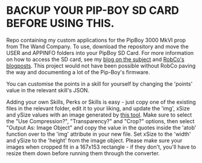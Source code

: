 # BACKUP YOUR PIP-BOY SD CARD BEFORE USING THIS.
Repo containing my custom applications for the PipBoy 3000 MkVI prop from The Wand Company.
To use, download the repository and move the USER and APPINFO folders into your PipBoy SD Card. 
For more information on how to access the SD card, see my [blog on the subject](https://athene.gay/projects/pipboy.html) and [RobCo's blogposts](https://log.robco-industries.org/documentation/pipboy-3000/#main-menu). This project would not have been possible without RobCo paving the way and documenting a lot of the Pip-Boy's firmware.

You can customise the points in a skill for yourself by changing the 'points' value in the relevant skill's JSON.

Adding your own Skills, Perks or Skills is easy - just copy one of the existing files in the relevant folder, edit it to your liking, and update the 'img', xSize and ySize values with an image generated by [this tool](https://www.espruino.com/Image+Converter). Make sure to select the "Use Compression?", "Transparency?" and "Crop?" options, then select "Output As: Image Object" and copy the value in the quotes inside the 'atob' function over to the 'img' attribute in your new file. Set xSize to the 'width' and ySize to the 'height' from the image object. Please make sure your images when cropped fit in a 167x153 rectangle - if they don't, you'll have to resize them down before running them through the converter.
